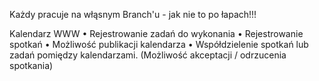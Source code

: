 Każdy pracuje na włąsnym Branch'u - jak nie to po łapach!!!

Kalendarz WWW
• Rejestrowanie zadań do wykonania
• Rejestrowanie spotkań
• Możliwość publikacji kalendarza
• Współdzielenie spotkań lub zadań pomiędzy kalendarzami. (Możliwość akceptacji /
odrzucenia spotkania) 